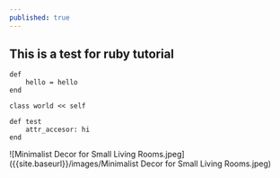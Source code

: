 ```yaml
---
published: true
---
```

## This is a test for ruby tutorial

    def
        hello = hello
    end

    class world << self

    def test
        attr_accesor: hi
    end
    

![Minimalist Decor for Small Living Rooms.jpeg]({{site.baseurl}}/images/Minimalist Decor for Small Living Rooms.jpeg)

